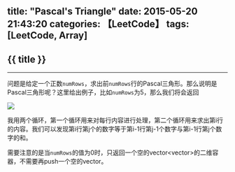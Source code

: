 title: "Pascal's Triangle"
date: 2015-05-20 21:43:20
categories: 【LeetCode】
tags: [LeetCode, Array]
---
## {{ title }} ##

---

问题是给定一个正数`numRows`，求出前`numRows`行的Pascal三角形。那么说明是Pascal三角形呢？这里给出例子，比如`numRows`为5，那么我们将会返回

<img src="/img/PascalTriangle.png"  class="img-shadow img-center"/>

我用两个循环，第一个循环用来对每行内容进行处理，第二个循环用来求出第i行的内容。我们可以发现第i行第j个的数字等于第i-1行第j-1个数字与第i-1行第j个数字的和。

需要注意的是当`numRows`的值为0时，只返回一个空的vector<vector<int>>的二维容器，不需要再push一个空的vector<int>。